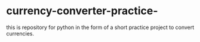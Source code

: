 # currency-converter-practice-
this is repository for python in the form of a  short practice project to convert currencies.
